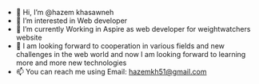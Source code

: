 - 👋 Hi, I’m @hazem khasawneh
- 👀 I’m interested in Web developer
- 🌱 I’m currently Working in Aspire as web developer for weightwatchers website 
- 💞️ I am looking forward to cooperation in various fields and new challenges in the web world and now I am looking forward to learning more and more new technologies 
- 📫 You can reach me using Email: hazemkh51@gmail.com

<!---
hazemkh98/hazemkh98 is a ✨ special ✨ repository because its `README.md` (this file) appears on your GitHub profile.
You can click the Preview link to take a look at your changes.
--->
